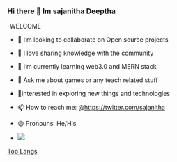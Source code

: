 ### Hi there 👋 Im sajanitha Deeptha

-WELCOME-

- 👯 I’m looking to collaborate on Open source projects
- 🎤 I love sharing knowledge with the community 
- 🌱 I’m currently learning  web3.0 and MERN stack
- 💬 Ask me about games or any teach related stuff
- 🌱interested in exploring new things and technologies
- 📫 How to reach me: @https://twitter.com/sajanitha
- 😄 Pronouns: He/His




- <img src="https://github-readme-stats.vercel.app/api?username=Sajanitha&&show_icons=true&title_color=ffffff&icon_color=bb2acf&text_color=daf7dc&bg_color=000000">

[Top Langs](https://github-readme-stats.vercel.app/api/top-langs/?username=Sajanitha&theme=tokyonight)

